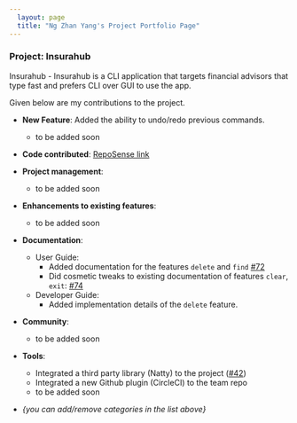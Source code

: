 ```yaml
---
  layout: page
  title: "Ng Zhan Yang's Project Portfolio Page"
---
```


### Project: Insurahub

Insurahub - Insurahub is a CLI application that targets financial advisors that type fast and prefers CLI over GUI to use the app.  

Given below are my contributions to the project.

* **New Feature**: Added the ability to undo/redo previous commands.
  * to be added soon

* **Code contributed**: [RepoSense link](https://nus-cs2103-ay2324s1.github.io/tp-dashboard/?search=zhanyang01&breakdown=true)

* **Project management**:
  * to be added soon

* **Enhancements to existing features**:
  * to be added soon

* **Documentation**:
  * User Guide:
    * Added documentation for the features `delete` and `find` [\#72]()
    * Did cosmetic tweaks to existing documentation of features `clear`, `exit`: [\#74]()
  * Developer Guide:
    * Added implementation details of the `delete` feature.

* **Community**:
  * to be added soon

* **Tools**:
  * Integrated a third party library (Natty) to the project ([\#42]())
  * Integrated a new Github plugin (CircleCI) to the team repo
  * to be added soon

* _{you can add/remove categories in the list above}_
